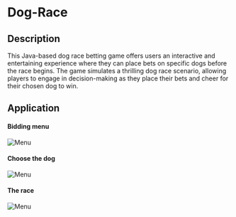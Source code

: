 # Dog-Race

## Description

This Java-based dog race betting game offers users an interactive and entertaining experience where they can place bets on specific dogs before the race begins. The game simulates a thrilling dog race scenario, allowing players to engage in decision-making as they place their bets and cheer for their chosen dog to win.

## Application
#### Bidding menu
![Menu](D:\GitHub\Dog-Race\Assets\PlaceBet.png)
#### Choose the dog
![Menu](D:\GitHub\Dog-Race\Assets\Dog.png)
#### The race
![Menu](D:\GitHub\Dog-Race\Assets\Race.png)


